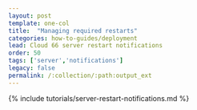 ```yaml
---
layout: post
template: one-col
title:  "Managing required restarts"
categories: how-to-guides/deployment
lead: Cloud 66 server restart notifications
order: 50
tags: ['server','notifications']
legacy: false
permalink: /:collection/:path:output_ext
---
```


{% include tutorials/server-restart-notifications.md %}
